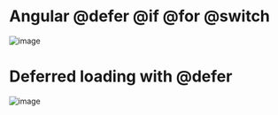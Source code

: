 # Angular @defer @if @for @switch

![image](https://github.com/user-attachments/assets/f2c5d35c-1074-40c8-9aac-c76aaa88b646)

# Deferred loading with @defer

![image](https://github.com/user-attachments/assets/53f8f37e-54bf-4163-a952-d3ce7d2f64e9)
